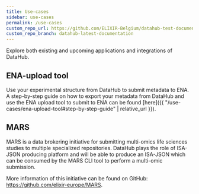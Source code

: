 ```yaml
---
title: Use-cases
sidebar: use-cases
permalink: /use-cases
custom_repo_url: https://github.com/ELIXIR-Belgium/datahub-test-documentation
custom_repo_branch: datahub-latest-documentation
---
```

Explore both existing and upcoming applications and integrations of DataHub.

## ENA-upload tool

Use your experimental structure from DataHub to submit metadata to ENA. A step-by-step guide on how to export your metadata from DataHub and use the ENA upload tool to submit to ENA can be found [here]({{ "/use-cases/ena-upload-tool#step-by-step-guide" | relative_url }}).

## MARS

MARS is a data brokering initiative for submitting multi-omics life sciences studies to multiple specialized repositories.
DataHub plays the role of ISA-JSON producing platform and will be able to produce an ISA-JSON which can be consumed by the MARS CLI tool to perform a multi-omic submission.

More information of this initiative can be found on GitHub: <https://github.com/elixir-europe/MARS>.
